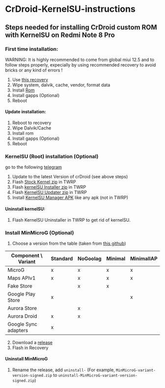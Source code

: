 # CrDroid-KernelSU-instructions
## Steps needed for installing CrDroid custom ROM with KernelSU on Redmi Note 8 Pro

### First time installation:

WARNING: It is highly recommended to come from global miui 12.5 and to follow steps properly, expecially by using recommended recovery to avoid bricks or any kind of errors !

  1. Use [this recovery](https://t.me/RedmiNote8ProUpdates/999)
  2. Wipe system, dalvik, cache, vendor, format data
  3. Install [Rom](https://forum.xda-developers.com/t/rom-official-begonia-13-crdroidandroid-v9-x.4492965/)
  4. Install gapps (Optional)
  5. Reboot

#### Update installation:

  1. Reboot to recovery
  2. Wipe Dalvik/Cache
  3. Install rom
  4. Install gapps (Optional)
  5. Reboot

### KernelSU (Root) installation (Optional)
go to the following [telegram](https://t.me/s/TimJostenFiles/191)

1. Update to the latest Version of crDroid (see above steps)
2. Flash [Stock Kernel zip](https://t.me/TimJostenFiles/293?single) in TWRP
3. Flash [kernelSU Installer zip](https://t.me/TimJostenFiles/294?single) in TWRP
4. Flash [KernelSU Updater zip](https://t.me/TimJostenFiles/295?single) in TWRP
5. Install [KernelSU Manager APK](https://t.me/TimJostenFiles/296?single) like any apk (not in TWRP)

#### Uninstall kernelSU:
1. Flash KernelSU Uninstaller in TWRP to get rid of kernelSU.

### Install MinMicroG (Optional)
1. Choose a version from the table (taken from [this github](https://github.com/FriendlyNeighborhoodShane/MinMicroG))
<table>
<thead>
<tr>
<th>Component \ Variant</th>
<th>Standard</th>
<th>NoGoolag</th>
<th>Minimal</th>
<th>MinimalIAP</th>
</tr>
</thead>
<tbody>
<tr>
<td>MicroG</td>
<td>x</td>
<td>x</td>
<td>x</td>
<td>x</td>
</tr>
<tr>
<td>Maps APIv1</td>
<td>x</td>
<td>x</td>
<td>x</td>
<td>x</td>
</tr>
<tr>
<td>Fake Store</td>
<td></td>
<td>x</td>
<td>x</td>
<td></td>
</tr>
<tr>
<td>Google Play Store</td>
<td>x</td>
<td></td>
<td></td>
<td>x</td>
</tr>
<tr>
<td>Aurora Store</td>
<td></td>
<td>x</td>
<td></td>
<td></td>
</tr>
<tr>
<td>Aurora Droid</td>
<td>x</td>
<td>x</td>
<td></td>
<td></td>
</tr>
<tr>
<td>Google Sync adapters</td>
<td>x</td>
<td></td>
<td></td>
<td></td>
</tr>
</tbody>
</table>

2. Download a [release](https://github.com/FriendlyNeighborhoodShane/MinMicroG_releases/releases)
3. Flash in Recovery

#### Uninstall MinMicroG
1. Rename the release, add <code>uninstall-</code>
   (For example, <code>MinMicroG-variant-version-signed.zip</code> to <code>uninstall-MinMicroG-variant-version-signed.zip</code>)
